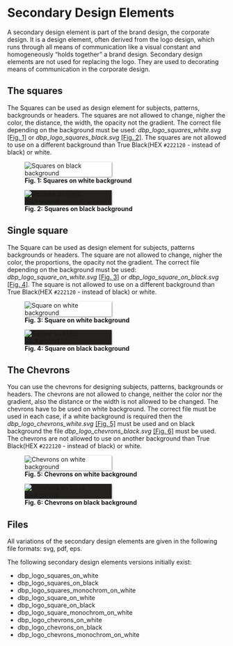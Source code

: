 # Secondary Design Elements
A secondary design element is part of the brand design, the corporate design. It is a design element, often derived from the logo design, which runs through all means of communication like a visual constant and homogeneously “holds together” a brand design.
Secondary design elements are not used for replacing the logo. They are used to decorating means of communication in the corporate design.


## The squares
The Squares can be used as design element for subjects, patterns, backgrounds or headers.
The squares are not allowed to change, nigher the color, the distance, the width, the opacity not the gradient.
The correct file depending on the background must be used: *dbp_logo_squares_white.svg* [[Fig. 1]](#fig1) or *dbp_logo_squares_black.svg* [[Fig. 2]](#fig2). 
The squares are not allowed to use on a different background than True Black(HEX `#222120` - instead of black) or white.

<figure id="fig1" style="width:100%;">
    <img src="../assets/logo/dbp_logo_small_on_white.svg" alt="Squares on black background" style="max-width:200px; box-shadow: 1px 1px 3px grey; background-color:white; margin:auto;">
    <figcaption>
        <b>Fig. 1: Squares on white background</b>
    </figcaption>
</figure>

<figure id="fig2" style="width:100%;">
    <img src="../assets/logo/dbp_logo_small_on_black.svg" alt="Squares on black background" style="max-width:200px; box-shadow: 1px 1px 3px grey; background-color:#222120; margin:auto;">
    <figcaption>
        <b>Fig. 2: Squares on black background</b>
    </figcaption>
</figure>

## Single square
The Square can be used as design element for subjects, patterns backgrounds or headers.
The square are not allowed to change, nigher the color, the proportions, the opacity not the gradient.
The correct file depending on the background must be used: *dbp_logo_square_on_white.svg* [[Fig. 3]](#fig3) or *dbp_logo_square_on_black.svg* [[Fig. 4]](#fig4). 
The square is not allowed to use on a different background than True Black(HEX `#222120` - instead of black) or white.

<figure id="fig3" style="width:100%;"> 
    <img src="../assets/logo/dbp_logo_square_on_white.svg" alt="Square on white background" style="max-width:200px; box-shadow: 1px 1px 3px grey; background-color:white; margin:auto;">
    <figcaption>
        <b>Fig. 3: Square on white background</b>
    </figcaption>
</figure>

<figure id="fig4" style="width:100%;">
    <img src="../assets/logo/dbp_logo_square_on_black.svg" alt="Square on black background" style="max-width:200px; box-shadow: 1px 1px 3px grey; background-color:#222120; margin:auto;">
    <figcaption>
        <b>Fig. 4: Square on black background</b>
    </figcaption>
</figure>

## The Chevrons
You can use the chevrons for designing subjects, patterns, backgrounds or headers.
The chevrons are not allowed to change, neither the color nor the gradient, also the distance or the width is not allowed to be changed.
The chevrons have to be used on white background.
The correct file must be used in each case, if a white background is required then the *dbp_logo_chevrons_white.svg* [[Fig. 5]](#fig5) must be used and on black background the file *dbp_logo_chevrons_black.svg* [[Fig. 6]](#fig6) must be used.
The chevrons are not allowed to use on another background than True Black(HEX `#222120` - instead of black) or white.

<figure id="fig5" style="width:100%;">
    <img src="../assets/logo/dbp_logo_chevrons_on_white.svg" alt="Chevrons on white background" style="max-width:200px; box-shadow: 1px 1px 3px grey; background-color:white; margin:auto;">
    <figcaption>
        <b>Fig. 5: Chevrons on white background</b>
    </figcaption>
</figure>

<figure id="fig6" style="width:100%;">
    <img src="../assets/logo/dbp_logo_chevrons_on_black.svg" alt="Chevrons on black background" style="max-width:200px; box-shadow: 1px 1px 3px grey; background-color:#222120; margin:auto;">
    <figcaption>
        <b>Fig. 6: Chevrons on black background</b>
    </figcaption>
</figure>

## Files
All variations of the secondary design elements are given in the following file formats: svg, pdf, eps.

The following secondary design elements versions initially exist:

- dbp_logo_squares_on_white
- dbp_logo_squares_on_black
- dbp_logo_squares_monochrom_on_white
- dbp_logo_square_on_white
- dbp_logo_square_on_black
- dbp_logo_square_monochrom_on_white
- dbp_logo_chevrons_on_white
- dbp_logo_chevrons_on_black
- dbp_logo_chevrons_monochrom_on_white

